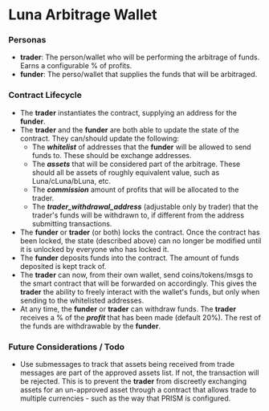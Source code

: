 # Luna Arbitrage Wallet

### Personas
- **trader**: The person/wallet who will be performing the arbitrage of funds. Earns a configurable % of profits.
- **funder**: The perso/wallet that supplies the funds that will be arbitraged.

### Contract Lifecycle
- The **trader** instantiates the contract, supplying an address for the **funder**.
- The **trader** and the **funder** are both able to update the state of the contract. They can/should update the following:
    - The ***whitelist*** of addresses that the **funder** will be allowed to send funds to. These should be exchange addresses.
    - The ***assets*** that will be considered part of the arbitrage. These should all be assets of roughly equivalent value, such as Luna/cLuna/bLuna, etc.
    - The ***commission*** amount of profits that will be allocated to the trader.
    - The ***trader_withdrawal_address*** (adjustable only by trader) that the trader's funds will be withdrawn to, if different from the address submitting transactions.
- The **funder** or **trader** (or both) locks the contract. Once the contract has been locked, the state (described above) can no longer be modified until it is unlocked by everyone who has locked it.
- The **funder** deposits funds into the contract. The amount of funds deposited is kept track of.
- The **trader** can now, from their own wallet, send coins/tokens/msgs to the smart contract that will be forwarded on accordingly. This gives the **trader** the ability to freely interact with the wallet's funds, but only when sending to the whitelisted addresses.
- At any time, the **funder** or **trader** can withdraw funds. The **trader** receives a % of the ***profit*** that has been made (default 20%). The rest of the funds are withdrawable by the **funder**.

### Future Considerations / Todo
- Use submessages to track that assets being received from trade messages are part of the approved assets list. If not, the transaction will be rejected. This is to prevent the **trader** from discreetly exchanging assets for an un-approved asset through a contract that allows trade to multiple currencies - such as the way that PRISM is configured.

